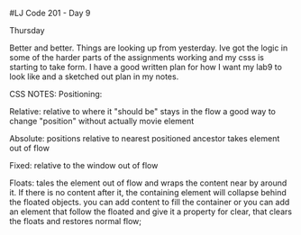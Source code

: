 #LJ Code 201 - Day 9

Thursday

Better and better. Things are looking up from yesterday. Ive got the logic in some of the harder parts of the assignments working and my csss is starting to take form. I have a good written plan for how I want my lab9 to look like and a sketched out plan in my notes.

CSS NOTES:
Positioning:

Relative:
relative to where it "should be"
stays in the flow
a good way to change "position" without actually movie element

Absolute:
positions relative to nearest positioned ancestor
takes element out of flow


Fixed:
relative to the window
out of flow

Floats:
tales the element out of flow and wraps the content near by around it.
If there is no content after it, the containing element will collapse behind the floated objects. you can add content to fill the container or you can add an element that follow the floated and give it a property for clear, that clears the floats and restores normal flow;

